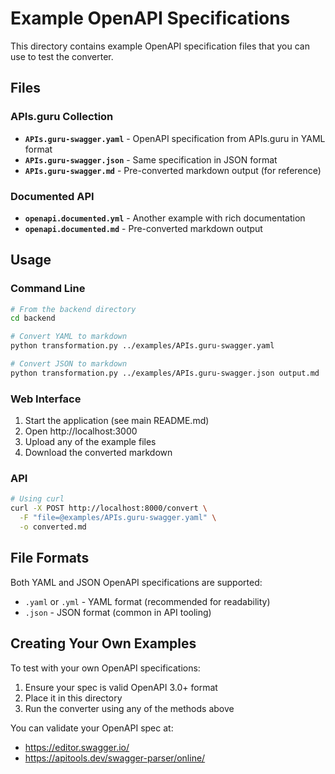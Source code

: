 # Example OpenAPI Specifications

This directory contains example OpenAPI specification files that you can use to test the converter.

## Files

### APIs.guru Collection
- **`APIs.guru-swagger.yaml`** - OpenAPI specification from APIs.guru in YAML format
- **`APIs.guru-swagger.json`** - Same specification in JSON format
- **`APIs.guru-swagger.md`** - Pre-converted markdown output (for reference)

### Documented API
- **`openapi.documented.yml`** - Another example with rich documentation
- **`openapi.documented.md`** - Pre-converted markdown output

## Usage

### Command Line

```bash
# From the backend directory
cd backend

# Convert YAML to markdown
python transformation.py ../examples/APIs.guru-swagger.yaml

# Convert JSON to markdown
python transformation.py ../examples/APIs.guru-swagger.json output.md
```

### Web Interface

1. Start the application (see main README.md)
2. Open http://localhost:3000
3. Upload any of the example files
4. Download the converted markdown

### API

```bash
# Using curl
curl -X POST http://localhost:8000/convert \
  -F "file=@examples/APIs.guru-swagger.yaml" \
  -o converted.md
```

## File Formats

Both YAML and JSON OpenAPI specifications are supported:
- `.yaml` or `.yml` - YAML format (recommended for readability)
- `.json` - JSON format (common in API tooling)

## Creating Your Own Examples

To test with your own OpenAPI specifications:

1. Ensure your spec is valid OpenAPI 3.0+ format
2. Place it in this directory
3. Run the converter using any of the methods above

You can validate your OpenAPI spec at:
- https://editor.swagger.io/
- https://apitools.dev/swagger-parser/online/

